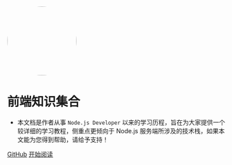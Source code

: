 <img width="160px" style="border-radius: 50%" bor src="">

# 前端知识集合

- 本文档是作者从事 ```Node.js Developer``` 以来的学习历程，旨在为大家提供一个较详细的学习教程，侧重点更倾向于 Node.js 服务端所涉及的技术栈，如果本文能为您得到帮助，请给予支持！


[GitHub](<>)
[开始阅读](README.md)

